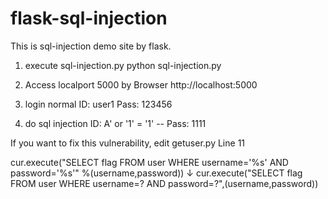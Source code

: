 # flask-sql-injection
This is sql-injection demo site by flask.

1. execute sql-injection.py
   python sql-injection.py

2. Access localport 5000 by Browser
   http://localhost:5000

3. login normal
   ID: user1
   Pass: 123456

4. do sql injection
   ID: A' or '1' = '1' --
   Pass: 1111

If you want to fix this vulnerability, edit getuser.py Line 11
   
cur.execute("SELECT flag FROM user WHERE username='%s' AND password='%s'" %(username,password))
↓
cur.execute("SELECT flag FROM user WHERE username=? AND password=?",(username,password))
